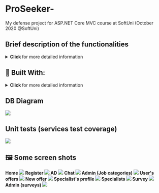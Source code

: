 # ProSeeker-
My defense project for ASP.NET Core MVC course at SoftUni (October 2020 @SoftUni)
## Brief description of the functionalities
<details>
   <summary>
       <strong> Click </strong> for more detailed information
   </summary>
ProSeeker‘s main idea is to be a platform based on supply and demand. A place where professionals in a certain field can be found by regular users who need their services. (mostly professionals who work on a recommendation basis).
Users themselves can directly seek a specialist or upload an ad and receive an offer for a service. </br>

3 roles: regular user, specialist, administrator </br>

<strong>User:</strong>
- Can create/edit/delete Ad. 
- Can send inquiry to a professional and receive an offer.
- Can receive an offer from professional in two ways (from existing Ad or from sent inquiry).
- Has section with his ads only, where he can access each of them.

<strong>Specialist:</strong>
- Receive inquiries from regular users.
- Can make offers to clients (two ways : Ad/Inquiry).

<strong>Admin:</strong>
- Create/edit/delete job sub-categories;
- Create/edit/delete base job categories;
- Can create/edit/delete new surveys with questions and answers. When a certain user takes a survey, he becomes VIP for 1 week. 
VIP regular user – his ads will appear above all others, even after sorting criteria has been selected. If the user is specialist, his profile will appear above all others, even after sorting criteria has been selected. Each survey can be taken only once. 
Common actions for users and specialists:
- Both users and specialists are allowed to like specialists’ profiles, leave comments/opinions on users’ Ads and specialists’ profiles (recursively). 
- After accepting an offer, both parties receive emails with other person’s contacts.
- Update their profile info, add/change/delete avatar image.

<strong>Restrictions:</strong>
- Specialists can make only 1 offer to a certain Ad. If they try to send second offer to the same Ad, new modal window pops up and they can either cancel the attempt to make an offer or retrieve/delete the old offer and make a new one.
- Specialists can make more than 1 offers to regular user only when the user has sent an inquiry to the specialist (through the specialist profile).
- Guest users (not logged-in) are restricted to a very few actions.
- Only regular users can send an inquiry to specialists.
- Only specialists can send offers to regular users.
- Private chat is allowed for user-user / specialist-specialist. Users cannot start a private chat with specialists. This is against the main idea of the platform. 
- Server side + client side validations for all inputs.
</details>

## :hammer: Built With:
<details>
   <summary>
       <strong> Click </strong> for more detailed information
   </summary>

* <strong>.NET 5.0 <strong>
* <strong>Entity Framework Core 5.0 <strong> 
* <strong>FontAwesome<strong> (font icons)
* <strong>AutoMapper<strong> (object-to-object mapping library)
* <strong>Repository<strong> Pattern (Mainly for easier tests nad maintaining soft deletion)
* <strong>Cloudinary<strong> (file storage)
* <strong>TinyMCE<strong> (text redactor)
* <strong>HtmlSanitizer<strong> (XSS protection)
* <strong>Bootsrap 4<strong>
* <strong>JavaScript<strong> (well…)
* <strong>CSS<strong>
* <strong>HTML 5<strong>
* <strong>Moment.Js<strong> (JavaScript library for easier work with date-time)
* <strong>JQuery<strong>
* <strong>SignalR<strong> (used for real-time chat)
* <strong>WebAPI <strong>
* <strong>SendGrid<strong> (for sending emails) 
* <strong>xUnit<strong> (for testing) 

</details>

## DB Diagram
![](https://res.cloudinary.com/zmax/image/upload/v1609124986/81eec76a-fb6c-4ccf-9941-b4fe8bec34f9profilePicture.png)


## Unit tests (services test coverage)
![](https://res.cloudinary.com/zmax/image/upload/v1610213611/adfe08c8-bf3f-4958-bbc5-ea3f10ec67fcUnitTestsCoverage.png.png)
<!-- https://res.cloudinary.com/zmax/image/upload/v1610213611/adfe08c8-bf3f-4958-bbc5-ea3f10ec67fcUnitTestsCoverage.png.png -->

## :framed_picture: Some screen shots

Home
![](https://res.cloudinary.com/zmax/image/upload/v1612348857/5cb7964f-0f48-4e68-8b93-4cf14eab9c75profilePicture1.png)
Register
![](https://res.cloudinary.com/zmax/image/upload/v1612348927/5cb7964f-0f48-4e68-8b93-4cf14eab9c75profilePicture2.png)
AD
![](https://res.cloudinary.com/zmax/image/upload/v1612350104/5cb7964f-0f48-4e68-8b93-4cf14eab9c75profilePicture11.png)
Chat
![](https://res.cloudinary.com/zmax/image/upload/v1612349009/5cb7964f-0f48-4e68-8b93-4cf14eab9c75profilePicture3.png)
Admin (Job categories)
![](https://res.cloudinary.com/zmax/image/upload/v1612349065/5cb7964f-0f48-4e68-8b93-4cf14eab9c75profilePicture4.png)
User's offers
![](https://res.cloudinary.com/zmax/image/upload/v1612349129/5cb7964f-0f48-4e68-8b93-4cf14eab9c75profilePicture5.png)
New offer
![](https://res.cloudinary.com/zmax/image/upload/v1612349191/5cb7964f-0f48-4e68-8b93-4cf14eab9c75profilePicture6.png)
Specialist's profile
![](https://res.cloudinary.com/zmax/image/upload/v1612349672/5cb7964f-0f48-4e68-8b93-4cf14eab9c75profilePicture7.png)
Specialists
![](https://res.cloudinary.com/zmax/image/upload/v1612349747/5cb7964f-0f48-4e68-8b93-4cf14eab9c75profilePicture8.png)
Survey
![](https://res.cloudinary.com/zmax/image/upload/v1612349802/5cb7964f-0f48-4e68-8b93-4cf14eab9c75profilePicture9.png)
Admin (surveys)
![](https://res.cloudinary.com/zmax/image/upload/v1612349861/5cb7964f-0f48-4e68-8b93-4cf14eab9c75profilePicture10.png)
